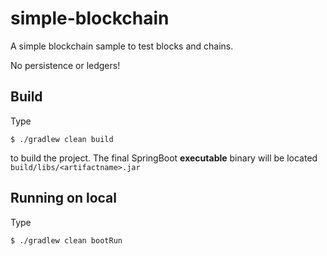# simple-blockchain

A simple blockchain sample to test blocks and chains.

No persistence or ledgers!


## Build

Type 

    $ ./gradlew clean build
    
to build the project. The final SpringBoot **executable** binary will be located `build/libs/<artifactname>.jar`

## Running on local

Type 

    $ ./gradlew clean bootRun
